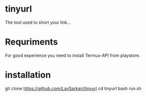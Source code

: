 # tinyurl
The tool used to short your link...
# Requriments
For good experience you need to install Termux-API from playstore.
# installation 
git clone https://github.com/LavSarkari/tinyurl
cd tinyurl
bash run.sh
